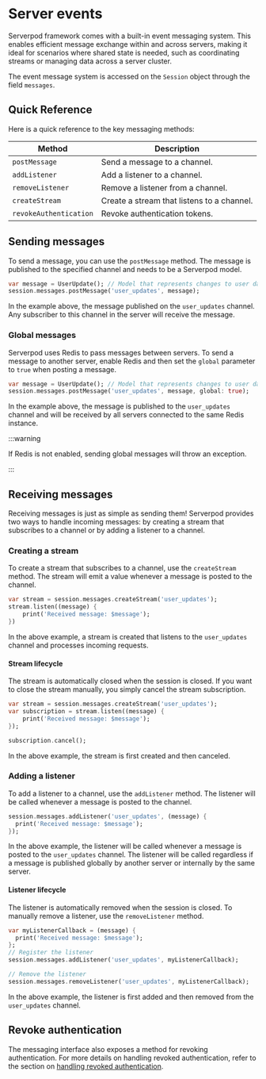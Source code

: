 # Server events

Serverpod framework comes with a built-in event messaging system. This enables efficient message exchange within and across servers, making it ideal for scenarios where shared state is needed, such as coordinating streams or managing data across a server cluster.

The event message system is accessed on the `Session` object through the field `messages`.

## Quick Reference

Here is a quick reference to the key messaging methods:

| Method | Description |
|--------|---------|
| `postMessage`     | Send a message to a channel. |
| `addListener`     | Add a listener to a channel. |
| `removeListener`  | Remove a listener from a channel. |
| `createStream`    | Create a stream that listens to a channel. |
| `revokeAuthentication` | Revoke authentication tokens. |

## Sending messages

To send a message, you can use the `postMessage` method. The message is published to the specified channel and needs to be a Serverpod model.

```dart
var message = UserUpdate(); // Model that represents changes to user data.
session.messages.postMessage('user_updates', message);
```

In the example above, the message published on the `user_updates` channel. Any subscriber to this channel in the server will receive the message.

### Global messages

Serverpod uses Redis to pass messages between servers. To send a message to another server, enable Redis and then set the `global` parameter to `true` when posting a message.

```dart
var message = UserUpdate(); // Model that represents changes to user data.
session.messages.postMessage('user_updates', message, global: true);
```

In the example above, the message is published to the `user_updates` channel and will be received by all servers connected to the same Redis instance.

:::warning

If Redis is not enabled, sending global messages will throw an exception.

:::

## Receiving messages

Receiving messages is just as simple as sending them! Serverpod provides two ways to handle incoming messages: by creating a stream that subscribes to a channel or by adding a listener to a channel.

### Creating a stream

To create a stream that subscribes to a channel, use the `createStream` method. The stream will emit a value whenever a message is posted to the channel.

```dart
var stream = session.messages.createStream('user_updates');
stream.listen((message) {
    print('Received message: $message');
})
```

In the above example, a stream is created that listens to the `user_updates` channel and processes incoming requests.

#### Stream lifecycle

The stream is automatically closed when the session is closed. If you want to close the stream manually, you simply cancel the stream subscription.

```dart
var stream = session.messages.createStream('user_updates');
var subscription = stream.listen((message) {
    print('Received message: $message');
});

subscription.cancel();
```

In the above example, the stream is first created and then canceled.

### Adding a listener

To add a listener to a channel, use the `addListener` method. The listener will be called whenever a message is posted to the channel.

```dart
session.messages.addListener('user_updates', (message) {
  print('Received message: $message');
});
```

In the above example, the listener will be called whenever a message is posted to the `user_updates` channel. The listener will be called regardless if a message is published globally by another server or internally by the same server.

#### Listener lifecycle

The listener is automatically removed when the session is closed. To manually remove a listener, use the `removeListener` method.

```dart
var myListenerCallback = (message) {
  print('Received message: $message');
};
// Register the listener
session.messages.addListener('user_updates', myListenerCallback);

// Remove the listener
session.messages.removeListener('user_updates', myListenerCallback);
```

In the above example, the listener is first added and then removed from the `user_updates` channel.

## Revoke authentication

The messaging interface also exposes a method for revoking authentication. For more details on handling revoked authentication, refer to the section on [handling revoked authentication](authentication/custom-overrides#Handling-revoked-authentication).
